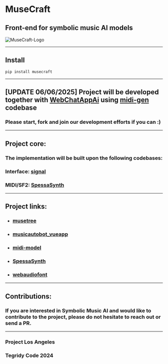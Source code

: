 # MuseCraft
## Front-end for symbolic music AI models

![MuseCraft-Logo](https://github.com/user-attachments/assets/7f4533af-5318-421b-ac96-effc8475461b)

***

## Install

```sh
pip install musecraft
```

***

## [UPDATE 06/06/2025] Project will be developed together with [WebChatAppAi](https://github.com/WebChatAppAi) using [midi-gen](https://github.com/WebChatAppAi/midi-gen) codebase

### Please start, fork and join our development efforts if you can :)

***
## Project core:

### The implementation will be built upon the following codebases:

### Interface: [signal](https://github.com/ryohey/signal/)
### MIDI/SF2: [SpessaSynth](https://github.com/spessasus/SpessaSynth)

***

## Project links:

* ### [musetree](https://github.com/stevenwaterman/musetree)
* ### [musicautobot_vueapp](https://github.com/bearpelican/musicautobot_vueapp)
* ### [midi-model](https://github.com/SkyTNT/midi-model)
* ### [SpessaSynth](https://github.com/spessasus/SpessaSynth)
* ### [webaudiofont](https://github.com/surikov/webaudiofont)

***

## Contributions:

### If you are interested in Symbolic Music AI and would like to contribute to the project, please do not hesitate to reach out or send a PR.

***

### Project Los Angeles
### Tegridy Code 2024
